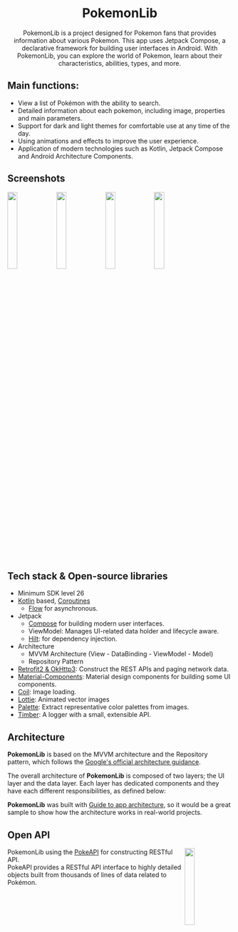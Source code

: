 <h1 align="center">PokemonLib</h1>

<p align="center">
PokemonLib is a project designed for Pokemon fans that provides information about various Pokemon. 
This app uses Jetpack Compose, a declarative framework for building user interfaces in Android. 
With PokemonLib, you can explore the world of Pokemon, learn about their characteristics, abilities, types, and more.
</p>

## Main functions:

- View a list of Pokémon with the ability to search.
- Detailed information about each pokemon, including image, properties and main parameters.
- Support for dark and light themes for comfortable use at any time of the day.
- Using animations and effects to improve the user experience.
- Application of modern technologies such as Kotlin, Jetpack Compose and Android Architecture
  Components.

## Screenshots

<img src="https://github.com/filin2hat/Pokemon-Lib/assets/94535311/7e4a0305-7b93-4979-adad-8da0fe178d37" align="center" width="21%"/>
<img src="https://github.com/filin2hat/Pokemon-Lib/assets/94535311/8ff1da3d-57e0-4ed9-ac72-6743f962733b" align="center" width="21%"/>
<img src="https://github.com/filin2hat/Pokemon-Lib/assets/94535311/9234ccbb-4017-41f8-a68d-ef986c6515af" align="center" width="21%"/>
<img src="https://github.com/filin2hat/Pokemon-Lib/assets/94535311/4efcf3f9-bdf2-4f5d-89f2-f73f8c836b52" align="center" width="21%"/>

## Tech stack & Open-source libraries

- Minimum SDK level 26
- [Kotlin](https://kotlinlang.org/)
  based, [Coroutines](https://github.com/Kotlin/kotlinx.coroutines)
    + [Flow](https://kotlin.github.io/kotlinx.coroutines/kotlinx-coroutines-core/kotlinx.coroutines.flow/)
      for asynchronous.
- Jetpack
    - [Compose](https://developer.android.com/jetpack/compose) for building modern user interfaces.
    - ViewModel: Manages UI-related data holder and lifecycle aware.
    - [Hilt](https://dagger.dev/hilt/): for dependency injection.
- Architecture
    - MVVM Architecture (View - DataBinding - ViewModel - Model)
    - Repository Pattern
- [Retrofit2 & OkHttp3](https://github.com/square/retrofit): Construct the REST APIs and paging
  network data.
- [Material-Components](https://github.com/material-components/material-components-android):
  Material design components for building some UI components.
- [Coil](https://github.com/coil-kt/coil): Image loading.
- [Lottie](https://github.com/airbnb/lottie-android): Animated vector images
- [Palette](https://developer.android.com/jetpack/androidx/releases/palette): Extract representative
  color palettes
  from images.
- [Timber](https://github.com/JakeWharton/timber): A logger with a small, extensible API.

## Architecture

**PokemonLib** is based on the MVVM architecture and the Repository pattern, which follows
the [Google's official architecture guidance](https://developer.android.com/topic/architecture).

The overall architecture of **PokemonLib** is composed of two layers; the UI layer and the data
layer.
Each layer has dedicated components and they have each different responsibilities, as defined below:

**PokemonLib** was built
with [Guide to app architecture](https://developer.android.com/topic/architecture), so it would be a
great sample to show how the architecture works in real-world projects.

## Open API

<img src="https://user-images.githubusercontent.com/24237865/83422649-d1b1d980-a464-11ea-8c91-a24fdf89cd6b.png" align="right" width="21%"/>

PokemonLib using the [PokeAPI](https://pokeapi.co/) for constructing RESTful API.<br>
PokeAPI provides a RESTful API interface to highly detailed objects built from thousands of lines of
data related to Pokémon.
